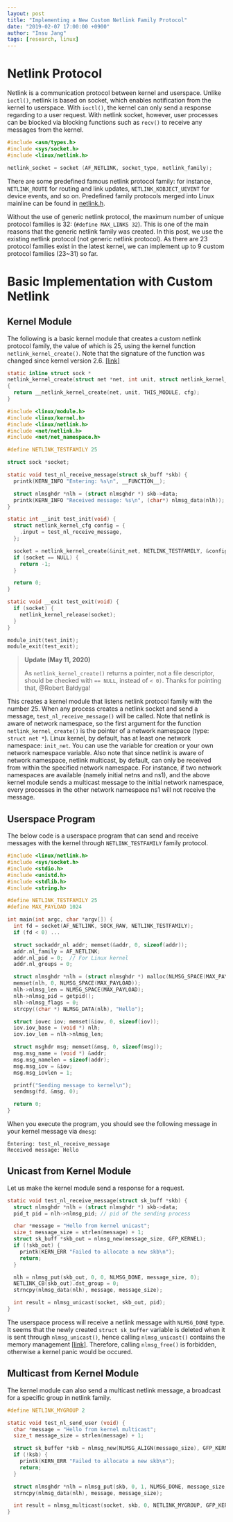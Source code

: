 ```yaml
---
layout: post
title: "Implementing a New Custom Netlink Family Protocol"
date: "2019-02-07 17:00:00 +0900"
author: "Insu Jang"
tags: [research, linux]
---
```


# Netlink Protocol

Netlink is a communication protocol between kernel and userspace.
Unlike `ioctl()`, netlink is based on socket, which enables notification from the kernel to userspace.
With `ioctl()`, the kernel can only send a response regarding to a user request.
With netlink socket, however, user processes can be blocked via blocking functions such as `recv()`
to receive any messages from the kernel.

```c
#include <asm/types.h>
#include <sys/socket.h>
#include <linux/netlink.h>

netlink_socket = socket (AF_NETLINK, socket_type, netlink_family);
```

There are some predefined famous netlink protocol family:
for instance, `NETLINK_ROUTE` for routing and link updates,
`NETLINK_KOBJECT_UEVENT` for device events, and so on.
Predefined family protocols merged into Linux mainline can be found in [netlink.h](https://elixir.bootlin.com/linux/latest/source/include/uapi/linux/netlink.h#L9).

Without the use of generic netlink protocol, the maximum number of unique protocol families is 32: (`#define MAX_LINKS 32`).
This is one of the main reasons that the generic netlink family was created.
In this post, we use the existing netlink protocol (not generic netlink protocol).
As there are 23 protocol families exist in the latest kernel, we can implement up to 9 custom protocol families (23~31) so far.

# Basic Implementation with Custom Netlink

## Kernel Module

The following is a basic kernel module that creates a custom netlink protocol family, the value of which is 25, using the kernel function `netlink_kernel_create()`.
Note that the signature of the function was changed since kernel version 2.6.
[\[link\]](https://elixir.bootlin.com/linux/latest/source/include/linux/netlink.h#L58)

```c
static inline struct sock *
netlink_kernel_create(struct net *net, int unit, struct netlink_kernel_cfg *cfg)
{
  return __netlink_kernel_create(net, unit, THIS_MODULE, cfg);
}
```

```c
#include <linux/module.h>
#include <linux/kernel.h>
#include <linux/netlink.h>
#include <net/netlink.h>
#include <net/net_namespace.h>

#define NETLINK_TESTFAMILY 25

struct sock *socket;

static void test_nl_receive_message(struct sk_buff *skb) {
  printk(KERN_INFO "Entering: %s\n", __FUNCTION__);

  struct nlmsghdr *nlh = (struct nlmsghdr *) skb->data;
  printk(KERN_INFO "Received message: %s\n", (char*) nlmsg_data(nlh));
}

static int __init test_init(void) {
  struct netlink_kernel_cfg config = {
    .input = test_nl_receive_message,
  };

  socket = netlink_kernel_create(&init_net, NETLINK_TESTFAMILY, &config);
  if (socket == NULL) {
    return -1;
  }

  return 0;
}

static void __exit test_exit(void) {
  if (socket) {
    netlink_kernel_release(socket);
  }
}

module_init(test_init);
module_exit(test_exit);
```

> **Update (May 11, 2020)**
>
> As `netlink_kernel_create()` returns a pointer, not a file descriptor, should be checked with `== NULL`, instead of `< 0)`.
> Thanks for pointing that, @Robert Bałdyga!

This creates a kernel module that listens netlink protocol family with the number 25.
When any process creates a netlink socket and send a message, `test_nl_receive_message()` will be called.
Note that netlink is aware of network namespace, so the first argument for the function `netlink_kernel_create()` is the pointer of a network namespace (type: `struct net *`).
Linux kernel, by default, has at least one network namespace: `init_net`.
You can use the variable for creation or your own network namespace variable.
Also note that since netlink is aware of network namespace, netlink multicast, by default, can only be received from within the specified network namespace.
For instance, if two network namespaces are available (namely initial netns and ns1), and the above kernel module sends a multicast message to the initial network namespace, every processes in the other network namespace ns1 will not receive the message.

## Userspace Program

The below code is a userspace program that can send and receive messages with the kernel
through `NETLINK_TESTFAMILY` family protocol.

```c
#include <linux/netlink.h>
#include <sys/socket.h>
#include <stdio.h>
#include <unistd.h>
#include <stdlib.h>
#include <string.h>

#define NETLINK_TESTFAMILY 25
#define MAX_PAYLOAD 1024

int main(int argc, char *argv[]) {
  int fd = socket(AF_NETLINK, SOCK_RAW, NETLINK_TESTFAMILY);
  if (fd < 0) ...

  struct sockaddr_nl addr; memset(&addr, 0, sizeof(addr));
  addr.nl_family = AF_NETLINK;
  addr.nl_pid = 0;  // For Linux kernel
  addr.nl_groups = 0;

  struct nlmsghdr *nlh = (struct nlmsghdr *) malloc(NLMSG_SPACE(MAX_PAYLOAD));
  memset(nlh, 0, NLMSG_SPACE(MAX_PAYLOAD));
  nlh->nlmsg_len = NLMSG_SPACE(MAX_PAYLOAD);
  nlh->nlmsg_pid = getpid();
  nlh->nlmsg_flags = 0;
  strcpy((char *) NLMSG_DATA(nlh), "Hello");

  struct iovec iov; memset(&iov, 0, sizeof(iov));
  iov.iov_base = (void *) nlh;
  iov.iov_len = nlh->nlmsg_len;

  struct msghdr msg; memset(&msg, 0, sizeof(msg));
  msg.msg_name = (void *) &addr;
  msg.msg_namelen = sizeof(addr);
  msg.msg_iov = &iov;
  msg.msg_iovlen = 1;

  printf("Sending message to kernel\n");
  sendmsg(fd, &msg, 0);

  return 0;
}

```

When you execute the program, you should see the following message in your kernel message via `dmesg`:

```
Entering: test_nl_receive_message
Received message: Hello
```

## Unicast from Kernel Module

Let us make the kernel module send a response for a request.

```c
static void test_nl_receive_message(struct sk_buff *skb) {
  struct nlmsghdr *nlh = (struct nlmsghdr *) skb->data;
  pid_t pid = nlh->nlmsg_pid; // pid of the sending process

  char *message = "Hello from kernel unicast";
  size_t message_size = strlen(message) + 1;
  struct sk_buff *skb_out = nlmsg_new(message_size, GFP_KERNEL);
  if (!skb_out) {
    printk(KERN_ERR "Failed to allocate a new skb\n");
    return;
  }

  nlh = nlmsg_put(skb_out, 0, 0, NLMSG_DONE, message_size, 0);
  NETLINK_CB(skb_out).dst_group = 0;
  strncpy(nlmsg_data(nlh), message, message_size);

  int result = nlmsg_unicast(socket, skb_out, pid);
}
```

The userspace process will receive a netlink message with `NLMSG_DONE` type.
It seems that the newly created `struct sk_buffer` variable is deleted
when it is sent through `nlmsg_unicast()`, hence calling `nlmsg_unicast()`
contains the memory management [\[link\]](https://stackoverflow.com/a/10138935).
Therefore, calling `nlmsg_free()` is forbidden, otherwise a kernel panic would be occured.

## Multicast from Kernel Module

The kernel module can also send a multicast netlink message, a broadcast for a specific group in netlink family.

```c
#define NETLINK_MYGROUP 2

static void test_nl_send_user (void) {
  char *message = "Hello from kernel multicast";
  size_t message_size = strlen(message) + 1;

  struct sk_buffer *skb = nlmsg_new(NLMSG_ALIGN(message_size), GFP_KERNEL);
  if (!ksb) {
    printk(KERN_ERR "Failed to allocate a new skb\n");
    return;
  }

  struct nlmsghdr *nlh = nlmsg_put(skb, 0, 1, NLMSG_DONE, message_size, 0);
  strncpy(nlmsg_data(nlh), message, message_size);

  int result = nlmsg_multicast(socket, skb, 0, NETLINK_MYGROUP, GFP_KERNEL);
}
```
